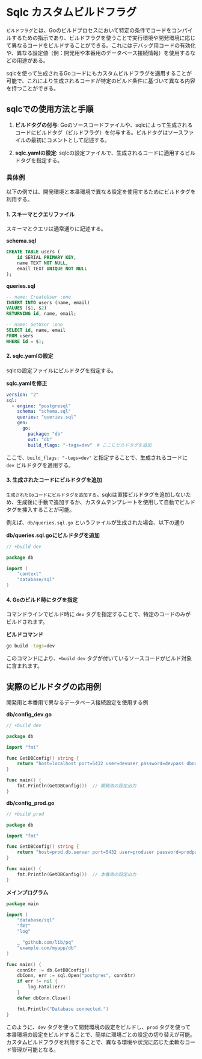 # Sqlc カスタムビルドフラグ

`ビルドフラグ`とは、Goのビルドプロセスにおいて特定の条件でコードをコンパイルするための指示であり、ビルドフラグを使うことで実行環境や開発環境に応じて異なるコードをビルドすることができる。これにはデバッグ用コードの有効化や、異なる設定値（例：開発用や本番用のデータベース接続情報）を使用するなどの用途がある。

sqlcを使って生成されるGoコードにもカスタムビルドフラグを適用することが可能で、これにより生成されるコードが特定のビルド条件に基づいて異なる内容を持つことができる。

## sqlcでの使用方法と手順

1. **ビルドタグの付与**: Goのソースコードファイルや、sqlcによって生成されるコードにビルドタグ（ビルドフラグ）を付与する。ビルドタグはソースファイルの最初にコメントとして記述する。

2. **sqlc.yamlの設定**: sqlcの設定ファイルで、生成されるコードに適用するビルドタグを指定する。

### 具体例

以下の例では、開発環境と本番環境で異なる設定を使用するためにビルドタグを利用する。

#### 1. スキーマとクエリファイル

スキーマとクエリは通常通りに記述する。

**schema.sql**

```sql
CREATE TABLE users (
    id SERIAL PRIMARY KEY,
    name TEXT NOT NULL,
    email TEXT UNIQUE NOT NULL
);
```

**queries.sql**

```sql
-- name: CreateUser :one
INSERT INTO users (name, email) 
VALUES ($1, $2)
RETURNING id, name, email;

-- name: GetUser :one
SELECT id, name, email
FROM users
WHERE id = $1;
```

#### 2. sqlc.yamlの設定

sqlcの設定ファイルにビルドタグを指定する。

**sqlc.yamlを修正**

```yaml
version: "2"
sql:
  - engine: "postgresql"
    schema: "schema.sql"
    queries: "queries.sql"
    gen:
      go: 
        package: "db"
        out: "db"
        build_flags: "-tags=dev"　# ここにビルドタグを追加
```

ここで、`build_flags: "-tags=dev"` と指定することで、生成されるコードに `dev` ビルドタグを適用する。

#### 3. 生成されたコードにビルドタグを追加

`生成されたGoコードにビルドタグを追加する`。sqlcは直接ビルドタグを追加しないため、生成後に手動で追加するか、カスタムテンプレートを使用して自動でビルドタグを挿入することが可能。

例えば、`db/queries.sql.go` というファイルが生成された場合、以下の通り

**db/queries.sql.goにビルドタグを追加**

```go
// +build dev

package db

import (
    "context"
    "database/sql"
)
```

#### 4. Goのビルド時にタグを指定

コマンドラインでビルド時に `dev` タグを指定することで、特定のコードのみがビルドされます。

**ビルドコマンド**

```sh
go build -tags=dev
```

このコマンドにより、`+build dev` タグが付いているソースコードがビルド対象に含まれます。

## 実際のビルドタグの応用例

開発用と本番用で異なるデータベース接続設定を使用する例

**db/config_dev.go**

```go
// +build dev

package db

import "fmt"

func GetDBConfig() string {
    return "host=localhost port=5432 user=devuser password=devpass dbname=devdb sslmode=disable"
}

func main() {
    fmt.Println(GetDBConfig())  // 開発用の設定出力
}
```

**db/config_prod.go**

```go
// +build prod

package db

import "fmt"

func GetDBConfig() string {
    return "host=prod.db.server port=5432 user=produser password=prodpass dbname=proddb sslmode=require"
}

func main() {
    fmt.Println(GetDBConfig())  // 本番用の設定出力
}
```

**メインプログラム**

```go
package main

import (
    "database/sql"
    "fmt"
    "log"

    _ "github.com/lib/pq"
    "example.com/myapp/db"
)

func main() {
    connStr := db.GetDBConfig()
    dbConn, err := sql.Open("postgres", connStr)
    if err != nil {
        log.Fatal(err)
    }
    defer dbConn.Close()

    fmt.Println("Database connected.")
}
```

このように、`dev` タグを使って開発環境の設定をビルドし、`prod` タグを使って本番環境の設定をビルドすることで、簡単に環境ごとの設定の切り替えが可能。
カスタムビルドフラグを利用することで、異なる環境や状況に応じた柔軟なコード管理が可能となる。
